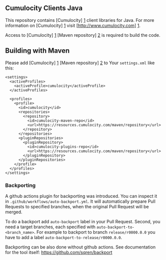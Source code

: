 
Cumulocity Clients Java
---------------

This repository contains [Cumulocity] [1] client libraries for Java. For more information on [Cumulocity] [1] visit [http://www.cumulocity.com] [1].

Access to [Cumulocity] [1] [Maven repository] [2] is required to build the code.


Building with Maven
---------------

Please add [Cumulocity] [1] [Maven repository] [2] to Your `settings.xml` like this:

    <settings>
      <activeProfiles>
        <activeProfile>cumulocity</activeProfile>
      </activeProfiles>

      <profiles>
        <profile>
          <id>cumulocity</id>
          <repositories>
            <repository>
              <id>cumulocity-maven-repo</id>
              <url>https://resources.cumulocity.com/maven/repository</url>
            </repository>
          </repositories>
          <pluginRepositories>
            <pluginRepository>
              <id>cumulocity-plugins-repo</id>
              <url>https://resources.cumulocity.com/maven/repository</url>
            </pluginRepository>
          </pluginRepositories>
        </profile>
      </profiles>
    </settings>

  [1]: http://www.cumulocity.com
  [2]: http://maven.apache.org/
  [3]: https://www.cumulocity.com/guides

### Backporting

A github actions plugin for backporting was introduced. 
You can inspect it in `.github/workflows/auto-backport.yml`.
It will automatically prepare Pull Requests to specified branches, when the original Pull Request will be merged.

To do a backport add `auto-backport` label in your Pull Request.
Second, you need a target branches, each specified with `auto-backport-to-<branch_name>`.
For example to backport to branch `release/r0000.0.0` you have to add a label `auto-backport-to-release/r0000.0.0`.

Backporting can be also done without github actions. See documentation for the tool itself: https://github.com/sqren/backport

